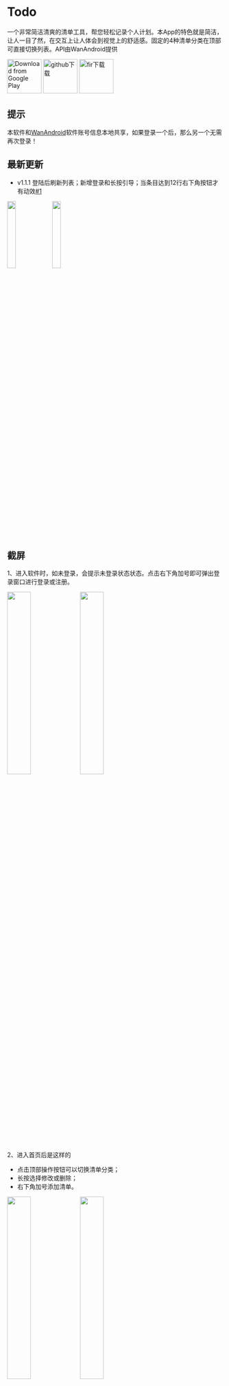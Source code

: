 # Todo
一个非常简洁清爽的清单工具，帮您轻松记录个人计划。本App的特色就是简洁，让人一目了然，在交互上让人体会到视觉上的舒适感。固定的4种清单分类在顶部可直接切换列表。API由WanAndroid提供


[<img src="https://play.google.com/intl/en_us/badges/images/generic/en_badge_web_generic.png"
      alt="Download from Google Play"
      height="80">](https://play.google.com/store/apps/details?id=com.xujiaji.todo) 
[<img src="https://raw.githubusercontent.com/xujiaji/xujiaji.github.io/pictures/github/github_download.png"
      alt="github下载"
      height="80">](https://github.com/xujiaji/Todo/releases) 
[<img src="https://raw.githubusercontent.com/xujiaji/xujiaji.github.io/pictures/github/fir_download.png"
      alt="fir下载"
      height="80">](https://fir.im/wantodo) 
## 提示
本软件和[WanAndroid](https://github.com/xujiaji/WanAndroid)软件账号信息本地共享，如果登录一个后，那么另一个无需再次登录！

## 最新更新
- v1.1.1 登陆后刷新列表；新增登录和长按引导；当条目达到12行右下角按钮才有动效[#1](https://github.com/xujiaji/Todo/issues/1) 
<div >
<img  src="https://raw.githubusercontent.com/xujiaji/xujiaji.github.io/pictures/todo/screen/20181208025732.png" width="20%" height="auto">
<img  src="https://raw.githubusercontent.com/xujiaji/xujiaji.github.io/pictures/todo/screen/20181208025715.png" width="20%" height="auto">
</div>

## 截屏
1、进入软件时，如未登录，会提示未登录状态状态。点击右下角加号即可弹出登录窗口进行登录或注册。
<div >
<img  src="https://raw.githubusercontent.com/xujiaji/xujiaji.github.io/pictures/todo/screen/20181202154725.png" width="33%" height="auto">
<img  src="https://raw.githubusercontent.com/xujiaji/xujiaji.github.io/pictures/todo/screen/20181202160311.png" width="33%" height="auto">
</div>

2、进入首页后是这样的

- 点击顶部操作按钮可以切换清单分类；
- 长按选择修改或删除；
- 右下角加号添加清单。

<div >
<img  src="https://raw.githubusercontent.com/xujiaji/xujiaji.github.io/pictures/todo/screen/20181203085443.png" width="33%" height="auto">
<img  src="https://raw.githubusercontent.com/xujiaji/xujiaji.github.io/pictures/todo/screen/20181203085651.png" width="33%" height="auto">
<img  src="https://raw.githubusercontent.com/xujiaji/xujiaji.github.io/pictures/todo/screen/20181203085710.png" width="33%" height="auto">
</div>
---

- 点击删除后，提示是否删除

<div >
<img  src="https://raw.githubusercontent.com/xujiaji/xujiaji.github.io/pictures/todo/screen/20181203090239.png" width="33%" height="auto">
</div>
---

- 点击顶部切换按钮，然后点击关于，进入关于界面；点击项目中使用的Library进入使用的开源类库列表

<div >
<img  src="https://raw.githubusercontent.com/xujiaji/xujiaji.github.io/pictures/todo/screen/20181203090451.png" width="33%" height="auto">
<img  src="https://raw.githubusercontent.com/xujiaji/xujiaji.github.io/pictures/todo/screen/20181203090511.png" width="33%" height="auto">
</div>
---

- 点击首页右下角添加按钮进入添加清单界面（编辑界面也是这个）<br>
分别是选择时间、选择分类、选择优先级

<div >
<img  src="https://raw.githubusercontent.com/xujiaji/xujiaji.github.io/pictures/todo/screen/20181203103705.png" width="33%" height="auto">
<img  src="https://raw.githubusercontent.com/xujiaji/xujiaji.github.io/pictures/todo/screen/20181203103734.png" width="33%" height="auto">
<img  src="https://raw.githubusercontent.com/xujiaji/xujiaji.github.io/pictures/todo/screen/20181203103804.png" width="33%" height="auto">
</div>
---

- 第四个按钮添加内容；点击右下角按钮完成添加，添加完成成功后主页会跳转到对应分类进行一次刷新
- 有留言的清单可单击查看留言

<div >
<img  src="https://raw.githubusercontent.com/xujiaji/xujiaji.github.io/pictures/todo/screen/20181203103902.png" width="33%" height="auto">
<img  src="https://raw.githubusercontent.com/xujiaji/xujiaji.github.io/pictures/todo/screen/20181203104322.png" width="33%" height="auto">
<img  src="https://raw.githubusercontent.com/xujiaji/xujiaji.github.io/pictures/todo/screen/20181203104456.png" width="33%" height="auto">
</div>

## 其他
欢迎大家使用，反馈Issues，支持Star，学习贡献Fork。Thanks♪(･ω･)ﾉ

## License
> Copyright (C) 2018 Xu Jiaji  
> Licensed under the [GPL-3.0](https://www.gnu.org/licenses/gpl.html) license.  
> (See the [LICENSE](https://github.com/xujiaji/Todo/blob/master/LICENSE) file for the whole license text.)
